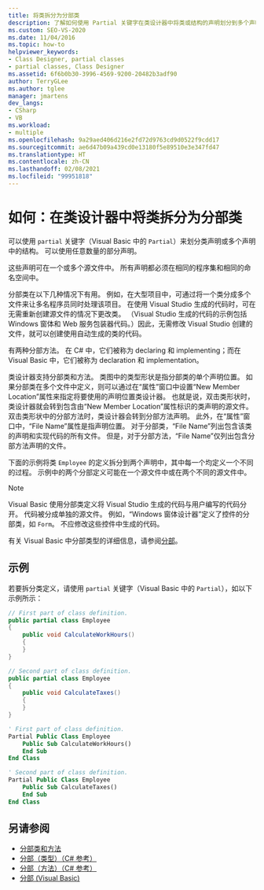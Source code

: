 ```yaml
---
title: 将类拆分为分部类
description: 了解如何使用 Partial 关键字在类设计器中将类或结构的声明划分到多个声明。
ms.custom: SEO-VS-2020
ms.date: 11/04/2016
ms.topic: how-to
helpviewer_keywords:
- Class Designer, partial classes
- partial classes, Class Designer
ms.assetid: 6f6b0b30-3996-4569-9200-20482b3adf90
author: TerryGLee
ms.author: tglee
manager: jmartens
dev_langs:
- CSharp
- VB
ms.workload:
- multiple
ms.openlocfilehash: 9a29aed406d216e2fd72d9763cd9d0522f9cdd17
ms.sourcegitcommit: ae6d47b09a439cd0e13180f5e89510e3e347fd47
ms.translationtype: HT
ms.contentlocale: zh-CN
ms.lasthandoff: 02/08/2021
ms.locfileid: "99951818"
---
```

# <a name="how-to-split-a-class-into-partial-classes-in-class-designer"></a>如何：在类设计器中将类拆分为分部类

可以使用 `partial` 关键字（Visual Basic 中的 `Partial`）来划分类声明或多个声明中的结构。 可以使用任意数量的部分声明。

这些声明可在一个或多个源文件中。 所有声明都必须在相同的程序集和相同的命名空间中。

分部类在以下几种情况下有用。 例如，在大型项目中，可通过将一个类分成多个文件来让多名程序员同时处理该项目。 在使用 Visual Studio 生成的代码时，可在无需重新创建源文件的情况下更改类。 （Visual Studio 生成的代码的示例包括 Windows 窗体和 Web 服务包装器代码。）因此，无需修改 Visual Studio 创建的文件，就可以创建使用自动生成的类的代码。

有两种分部方法。 在 C# 中，它们被称为 declaring 和 implementing；而在 Visual Basic 中，它们被称为 declaration 和 implementation。

类设计器支持分部类和方法。 类图中的类型形状是指分部类的单个声明位置。 如果分部类在多个文件中定义，则可以通过在“属性”窗口中设置“New Member Location”属性来指定将要使用的声明位置类设计器。 也就是说，双击类形状时，类设计器就会转到包含由“New Member Location”属性标识的类声明的源文件。 双击类形状中的分部方法时，类设计器会转到分部方法声明。 此外，在“属性”窗口中，“File Name”属性是指声明位置。 对于分部类，“File Name”列出包含该类的声明和实现代码的所有文件。 但是，对于分部方法，“File Name”仅列出包含分部方法声明的文件。

下面的示例将类 `Employee` 的定义拆分到两个声明中，其中每一个均定义一个不同的过程。 示例中的两个分部定义可能在一个源文件中或在两个不同的源文件中。

> [!NOTE]
> Visual Basic 使用分部类定义将 Visual Studio 生成的代码与用户编写的代码分开。 代码被分成单独的源文件。 例如，“Windows 窗体设计器”定义了控件的分部类，如 `Form`。 不应修改这些控件中生成的代码。

有关 Visual Basic 中分部类型的详细信息，请参阅[分部](/dotnet/visual-basic/language-reference/modifiers/partial)。

## <a name="example"></a>示例

若要拆分类定义，请使用 `partial` 关键字（Visual Basic 中的 `Partial`），如以下示例所示：

```csharp
// First part of class definition.
public partial class Employee
{
    public void CalculateWorkHours()
    {
    }
}

// Second part of class definition.
public partial class Employee
{
    public void CalculateTaxes()
    {
    }
}
```

```vb
' First part of class definition.
Partial Public Class Employee
    Public Sub CalculateWorkHours()
    End Sub
End Class

' Second part of class definition.
Partial Public Class Employee
    Public Sub CalculateTaxes()
    End Sub
End Class
```

## <a name="see-also"></a>另请参阅

- [分部类和方法](/dotnet/csharp/programming-guide/classes-and-structs/partial-classes-and-methods)
- [分部（类型）（C# 参考）](/dotnet/csharp/language-reference/keywords/partial-type)
- [分部（方法）（C# 参考）](/dotnet/csharp/language-reference/keywords/partial-method)
- [分部 (Visual Basic)](/dotnet/visual-basic/language-reference/modifiers/partial)
